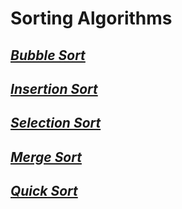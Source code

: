 # Sorting Algorithms

## [_Bubble Sort_](https://github.com/natandaniel/algorithms_in_java/tree/master/src/main/java/sort/bubble)

## [_Insertion Sort_](https://github.com/natandaniel/algorithms_in_java/tree/master/src/main/java/sort/insertion)

## [_Selection Sort_](https://github.com/natandaniel/algorithms_in_java/tree/master/src/main/java/sort/selection)

## [_Merge Sort_](https://github.com/natandaniel/algorithms_in_java/tree/master/src/main/java/sort/merge)

## [_Quick Sort_](https://github.com/natandaniel/algorithms_in_java/tree/master/src/main/java/sort/quick)



